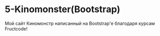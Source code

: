 # 5-Kinomonster(Bootstrap)
Мой сайт Киномонстр написанный на Bootstrap'е благодаря курсам Fructcode!
